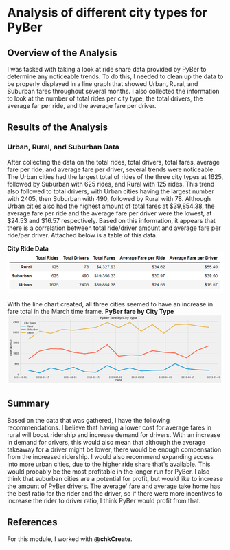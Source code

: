 # Analysis of different city types for PyBer
## Overview of the Analysis
I was tasked with taking a look at ride share data provided by PyBer to determine any noticeable trends. To do this, I needed to
clean up the data to be properly displayed in a line graph that showed Urban, Rural, and Suburban fares throughout several months. I also
collected the information to look at the number of total rides per city type, the total drivers, the average far per ride, and the average
fare per driver.
## Results of the Analysis
### Urban, Rural, and Suburban Data
After collecting the data on the total rides, total drivers, total fares, average fare per ride, and average fare per driver, several
trends were noticeable. The Urban cities had the largest total of rides of the three city types at 1625, followed by Suburban with 625 rides, and Rural with 125 rides. This trend also followed to total drivers, with Urban cities having the largest number with 2405, then
Suburban with 490, followed by Rural with 78. Although Urban cities also had the highest amount of total fares at $39,854.38, the average fare per ride and the average fare per driver were the lowest, at $24.53 and $16.57 respectively. Based on this information, it appears
that there is a correlation between total ride/driver amount and average fare per ride/per driver. Attached below is a table of this data.

**City Ride Data**
![City ride data](https://github.com/swlim314/PyBer_Analysis_Week_5/blob/84ede77eb66b2131304f335476ad0230ba81c521/analysis/City%20ride%20data.png)

With the line chart created, all three cities seemed to have an increase in fare total in the March time frame.
**PyBer fare by City Type**
![PyBer fare by City Type](https://github.com/swlim314/PyBer_Analysis_Week_5/blob/09685747f0dd5a0bae016dc9364897a1f82fc164/analysis/PyBer%20fare%20by%20City%20Type.png)
## Summary
Based on the data that was gathered, I have the following recommendations. I believe that having a lower cost for average fares in rural
will boost ridership and increase demand for drivers. With an increase in demand for drivers, this would also mean that although the average
takeaway for a driver might be lower, there would be enough compensation from the increased ridership. I would also recommend expanding 
access into more urban cities, due to the higher ride share that's available. This would probably be the most profitable in the longer run
for PyBer. I also think that suburban cities are a potential for profit, but would like to increase the amount of PyBer drivers. The average'
fare and average take home has the best ratio for the rider and the driver, so if there were more incentives to increase the rider to driver
ratio, I think PyBer would profit from that.

## References
For this module, I worked with **@chkCreate**.
